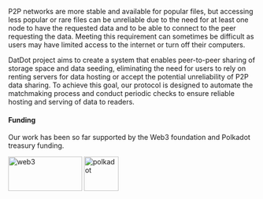 P2P networks are more stable and available for popular files, but accessing less popular or rare files can be unreliable due to the need for at least one node to have the requested data and to be able to connect to the peer requesting the data. Meeting this requirement can sometimes be difficult as users may have limited access to the internet or turn off their computers.

DatDot project aims to create a system that enables peer-to-peer sharing of storage space and data seeding, eliminating the need for users to rely on renting servers for data hosting or accept the potential unreliability of P2P data sharing. To achieve this goal, our protocol is designed to automate the matchmaking process and conduct periodic checks to ensure reliable hosting and serving of data to readers.

#### Funding

Our work has been so far supported by the Web3 foundation and Polkadot treasury funding. 

<img alt="web3" src="https://upload.wikimedia.org/wikipedia/commons/7/79/WEB3_Final.jpg" width="150" height="70">
<img alt="polkadot" src="https://cryptologos.cc/logos/polkadot-new-dot-logo.png?v=024" width="70" height="70">